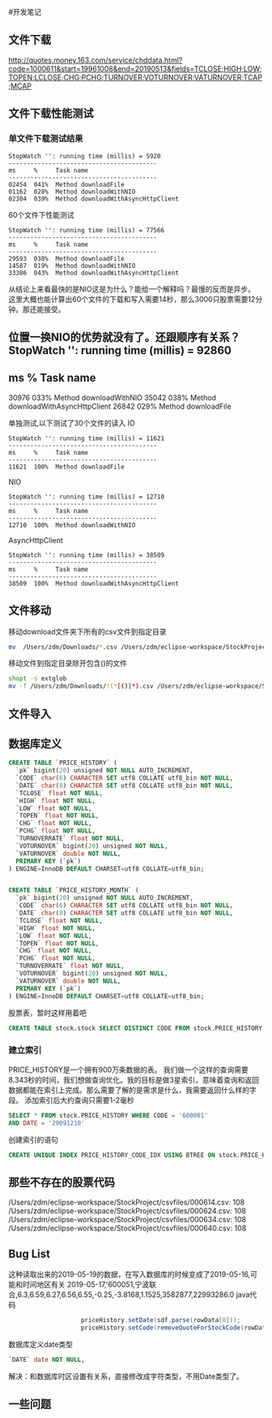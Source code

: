 
#开发笔记

## 文件下载
http://quotes.money.163.com/service/chddata.html?code=1000611&start=19961008&end=20190513&fields=TCLOSE;HIGH;LOW;TOPEN;LCLOSE;CHG;PCHG;TURNOVER;VOTURNOVER;VATURNOVER;TCAP;MCAP

## 文件下载性能测试
### 单文件下载测试结果
```
StopWatch '': running time (millis) = 5920
-----------------------------------------
ms     %     Task name
-----------------------------------------
02454  041%  Method downloadFile
01162  020%  Method downloadWithNIO
02304  039%  Method downloadWithAsyncHttpClient
```

60个文件下性能测试
```
StopWatch '': running time (millis) = 77566
-----------------------------------------
ms     %     Task name
-----------------------------------------
29593  038%  Method downloadFile
14587  019%  Method downloadWithNIO
33386  043%  Method downloadWithAsyncHttpClient
```
从结论上来看最快的是NIO这是为什么？能给一个解释吗？最慢的反而是异步。
这里大概也能计算出60个文件的下载和写入需要14秒，那么3000只股票需要12分钟。那还能接受。

位置一换NIO的优势就没有了。还跟顺序有关系？
StopWatch '': running time (millis) = 92860
-----------------------------------------
ms     %     Task name
-----------------------------------------
30976  033%  Method downloadWithNIO
35042  038%  Method downloadWithAsyncHttpClient
26842  029%  Method downloadFile

单独测试,以下测试了30个文件的读入
IO
```
StopWatch '': running time (millis) = 11621
-----------------------------------------
ms     %     Task name
-----------------------------------------
11621  100%  Method downloadFile
```

NIO
```
StopWatch '': running time (millis) = 12710
-----------------------------------------
ms     %     Task name
-----------------------------------------
12710  100%  Method downloadWithNIO
```

AsyncHttpClient
```
StopWatch '': running time (millis) = 38509
-----------------------------------------
ms     %     Task name
-----------------------------------------
38509  100%  Method downloadWithAsyncHttpClient
```

## 文件移动
移动download文件夹下所有的csv文件到指定目录
```bash
mv  /Users/zdm/Downloads/*.csv /Users/zdm/eclipse-workspace/StockProject/csvfiles
```
移动文件到指定目录除开包含()的文件
```bash
shopt -s extglob
mv -f /Users/zdm/Downloads/!(*[()]*).csv /Users/zdm/eclipse-workspace/StockProject/csvfiles
```

## 文件导入

## 数据库定义
```sql
CREATE TABLE `PRICE_HISTORY` (
  `pk` bigint(20) unsigned NOT NULL AUTO_INCREMENT,
  `CODE` char(6) CHARACTER SET utf8 COLLATE utf8_bin NOT NULL,
  `DATE` char(8) CHARACTER SET utf8 COLLATE utf8_bin NOT NULL,
  `TCLOSE` float NOT NULL,
  `HIGH` float NOT NULL,
  `LOW` float NOT NULL,
  `TOPEN` float NOT NULL,
  `CHG` float NOT NULL,
  `PCHG` float NOT NULL,
  `TURNOVERRATE` float NOT NULL,
  `VOTURNOVER` bigint(20) unsigned NOT NULL,
  `VATURNOVER` double NOT NULL,
  PRIMARY KEY (`pk`)
) ENGINE=InnoDB DEFAULT CHARSET=utf8 COLLATE=utf8_bin;


CREATE TABLE `PRICE_HISTORY_MONTH` (
  `pk` bigint(20) unsigned NOT NULL AUTO_INCREMENT,
  `CODE` char(6) CHARACTER SET utf8 COLLATE utf8_bin NOT NULL,
  `DATE` char(8) CHARACTER SET utf8 COLLATE utf8_bin NOT NULL,
  `TCLOSE` float NOT NULL,
  `HIGH` float NOT NULL,
  `LOW` float NOT NULL,
  `TOPEN` float NOT NULL,
  `CHG` float NOT NULL,
  `PCHG` float NOT NULL,
  `TURNOVERRATE` float NOT NULL,
  `VOTURNOVER` bigint(20) unsigned NOT NULL,
  `VATURNOVER` double NOT NULL,
  PRIMARY KEY (`pk`)
) ENGINE=InnoDB DEFAULT CHARSET=utf8 COLLATE=utf8_bin;

```

股票表，暂时这样用着吧
```sql
CREATE TABLE stock.stock SELECT DISTINCT CODE FROM stock.PRICE_HISTORY group BY CODE
```

### 建立索引
PRICE_HISTORY是一个拥有900万条数据的表。
我们做一个这样的查询需要8.343秒的时间，我们想做查询优化。我的目标是做3星索引，意味着查询和返回数据都能在索引上完成。那么需要了解的是需求是什么，我需要返回什么样的字段。
添加索引后大约查询只需要1-2毫秒
```sql
SELECT * FROM stock.PRICE_HISTORY WHERE CODE = '600001'
AND DATE = '20091210'
```
创建索引的语句
```sql
CREATE UNIQUE INDEX PRICE_HISTORY_CODE_IDX USING BTREE ON stock.PRICE_HISTORY (CODE,`DATE`,TCLOSE,TOPEN);
```

## 那些不存在的股票代码
/Users/zdm/eclipse-workspace/StockProject/csvfiles/000614.csv: 108
/Users/zdm/eclipse-workspace/StockProject/csvfiles/000624.csv: 108
/Users/zdm/eclipse-workspace/StockProject/csvfiles/000634.csv: 108
/Users/zdm/eclipse-workspace/StockProject/csvfiles/000640.csv: 108

## Bug List
这种读取出来的2019-05-19的数据，在写入数据库的时候变成了2019-05-16,可能和时间地区有关
2019-05-17,'600051,宁波联合,6.3,6.59,6.27,6.56,6.55,-0.25,-3.8168,1.1525,3582877,22993286.0
java代码
```java
					priceHistory.setDate(sdf.parse(rowData[0]));
					priceHistory.setCode(removeQuoteForStockCode(rowData[1]));
```
数据库定义date类型
```sql
`DATE` date NOT NULL,
```
解决：和数据库时区设置有关系，直接修改成字符类型，不用Date类型了。


## 一些问题